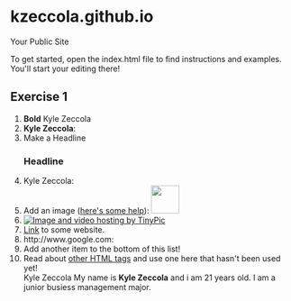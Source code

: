 kzeccola.github.io
=====================

Your Public Site

To get started, open the index.html file to find instructions and examples. You'll start your editing there!

<h2 id="Exercise1">Exercise 1</h2>
<ol>
  <li><b>Bold</b> Kyle Zeccola</li>
  <li><b>Kyle Zeccola</b>:</li>
  <li>Make a Headline<h3>Headline</h3></li>
  <li>Kyle Zeccola:</li>
  <li>Add an image (<a href="http://forum.koramgame.com/thread-60307-1-1.html">here's some help</a>): <img src="http://upload.wikimedia.org/wikipedia/commons/thumb/8/85/Smiley.svg/800px-Smiley.svg.png" height="50" width="50"</li>
  <li><a href="http://tinypic.com?ref=j77u3p" target="_blank"><img src="http://i62.tinypic.com/j77u3p.jpg" border="0" alt="Image and video hosting by TinyPic"></a></li>
  <li><a href="http://www.coceleratoru.com">Link</a> to some website.</li>
  <li>http://www.google.com:</li>
  <li>Add another item to the bottom of this list!</li>
  <li>Read about <a href="http://www.quackit.com/html/tags/">other HTML tags</a> and use one here that hasn't been used yet!</li>
  <html>Kyle Zeccola</html>
  
  <html>My name is <b>Kyle Zeccola</b> and i am 21 years old.</html>
  <html>I am a junior busiess management major.</html>
